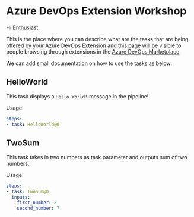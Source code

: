 # Azure DevOps Extension Workshop

Hi Enthusiast,

This is the place where you can describe what are the tasks that are being offered
by your Azure DevOps Extension and this page will be visible to people browsing through
extensions in the [Azure DevOps Marketplace](https://marketplace.visualstudio.com/).

We can add small documentation on how to use the tasks as below:

## HelloWorld

This task displays a `Hello World!` message in the pipeline!

Usage:
```yaml
steps:
- task: HelloWorld@0
```

## TwoSum

This task takes in two numbers as task parameter and outputs sum of two numbers.

Usage:
```yaml
steps:
- task: TwoSum@0
  inputs:
    first_number: 3
    second_number: 7
```
